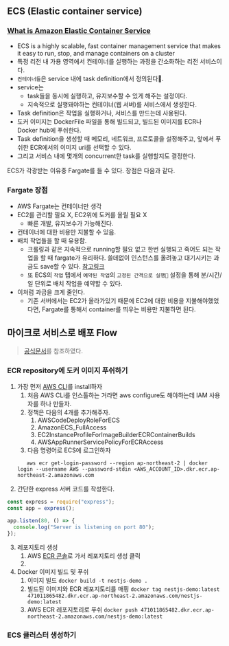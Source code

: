 ## ECS (Elastic container service)

### [What is Amazon Elastic Container Service](https://docs.aws.amazon.com/AmazonECS/latest/developerguide/Welcome.html)

- ECS is a highly scalable, fast container management service that makes it easy to run, stop, and manage containers on a cluster
- 특정 리전 내 가용 영역에서 컨테이너를 실행하는 과정을 간소화하는 리전 서비스이다.
- `컨테이너들`은 service 내에 task definition에서 정의된다.
- service는
  - task들을 동시에 실행하고, 유지보수할 수 있게 해주는 설정이다.
  - 지속적으로 실행돼야하는 컨테이너(웹 서버)를 서비스에서 생성한다.
- Task definition은 작업을 실행하거나, 서비스를 만드는데 사용된다.
- 도커 이미지는 DockerFile 파일을 통해 빌드되고, 빌드된 이미지를 ECR나 Docker hub에 푸쉬한다.
- Task definition을 생성할 때 메모리, 네트워크, 프로토콜을 설정해주고, 앞에서 푸쉬한 ECR에서의 이미지 uri를 선택할 수 있다.
- 그리고 서비스 내에 몇개의 concurrent한 task를 실행할지도 결정한다.

ECS가 각광받는 이유중 Fargate를 들 수 있다. 장점은 다음과 같다.

### Fargate 장점

- AWS Fargate는 컨테이너만 생각
- EC2를 관리할 필요 X, EC2위에 도커를 올릴 필요 X
  - 빠른 개발, 유지보수가 가능해진다.
- 컨테이너에 대한 비용만 지불할 수 있음.
- 배치 작업들을 할 때 유용함.
  - 크롤링과 같은 지속적으로 running할 필요 없고 한번 실행되고 죽어도 되는 작업을 할 때 fargate가 유리하다. 쓸데없이 인스턴스를 올려놓고 대기시키는 과금도 save할 수 있다. [참고링크](https://www.youtube.com/watch?v=bEr_98NRlzc)
  - 또 ECS의 `작업` 탭에서 `예약된 작업`의 `고정된 간격으로 실행` 설정을 통해 분/시간/일 단위로 배치 작업을 예약할 수 있다.
- 이처럼 과금을 크게 줄인다.
  - 기존 서버에서는 EC2가 올라가있기 때문에 EC2에 대한 비용을 지불해야했었다면, Fargate를 통해서 container를 띄우는 비용만 지불하면 된다.

## 마이크로 서비스로 배포 Flow

> [공식문서](https://aws.amazon.com/ko/getting-started/hands-on/break-monolith-app-microservices-ecs-docker-ec2/)를 참조하였다.

### ECR repository에 도커 이미지 푸쉬하기

1. 가장 먼저 [AWS CLI](https://docs.aws.amazon.com/cli/latest/userguide/install-cliv2-mac.html#cliv2-mac-prereq)를 install하자
   1. 처음 AWS CLi를 인스톨하는 거라면 aws configure도 해야하는데 IAM 사용자를 하나 만들자.
   2. 정책은 다음의 4개를 추가해주자.
      1. AWSCodeDeployRoleForECS
      2. AmazonECS_FullAccess
      3. EC2InstanceProfileForImageBuilderECRContainerBuilds
      4. AWSAppRunnerServicePolicyForECRAccess
   3. 다음 명령어로 ECS에 로그인하자
   ```shell
      aws ecr get-login-password --region ap-northeast-2 | docker login --username AWS --password-stdin <AWS_ACCOUNT_ID>.dkr.ecr.ap-northeast-2.amazonaws.com
   ```
2. 간단한 express 서버 코드를 작성한다.

```javascript
const express = require("express");
const app = express();

app.listen(80, () => {
  console.log("Server is listening on port 80");
});
```

3. 레포지토리 생성
   1. AWS [ECR 콘솔](https://ap-northeast-2.console.aws.amazon.com/ecr/repositories?region=ap-northeast-2)로 가서 레포지토리 생성 클릭
   2.
4. Docker 이미지 빌드 및 푸쉬
   1. 이미지 빌드 ```docker build -t nestjs-demo . ```
   2. 빌드된 이미지와 ECR 레포지토리를 매핑 ```docker tag nestjs-demo:latest 471011865482.dkr.ecr.ap-northeast-2.amazonaws.com/nestjs-demo:latest```
   3. AWS ECR 레포지토리로 푸쉬 ```docker push 471011865482.dkr.ecr.ap-northeast-2.amazonaws.com/nestjs-demo:latest```


### ECS 클러스터 생성하기
